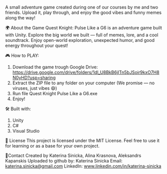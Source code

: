 A small adventure game created during one of our courses by me and two friends.
Upload it, play through, and enjoy the good vibes and funny memes along the way!

🌍 About the Game
Quest Knight: Pulse Like a G6 is an adventure game built with Unity.
Explore the big world we built — full of memes, lore, and a cool soundtrack.
Enjoy open-world exploration, unexpected humor, and good energy throughout your quest!

🎮 How to PLAY:
1. Download the game trough Google Drive: https://drive.google.com/drive/folders/1dl_U8BkB6jITn5bJSoir9kxO7H8N0yHD?usp=sharing
2. Extract the ZIP file to any folder on your computer (We promise — no viruses, just vibes 😄)
3. Run file Quest Knight Pulse Like a G6.exe
4. Enjoy!

🛠️ Built with: 
1. Unity
2. C#
3. Visual Studio

📜 License
This project is licensed under the MIT License.
Feel free to use it for learning or as a base for your own project.

💬Contact
Created by Katerina Sinicka, Alina Krasnova, Aleksandrs Kapanskis
Uploaded to github by: Katerina Sinicka
Email: katerina.sinicka@gmail.com
LinkedIn: www.linkedin.com/in/katerina-sinicka
